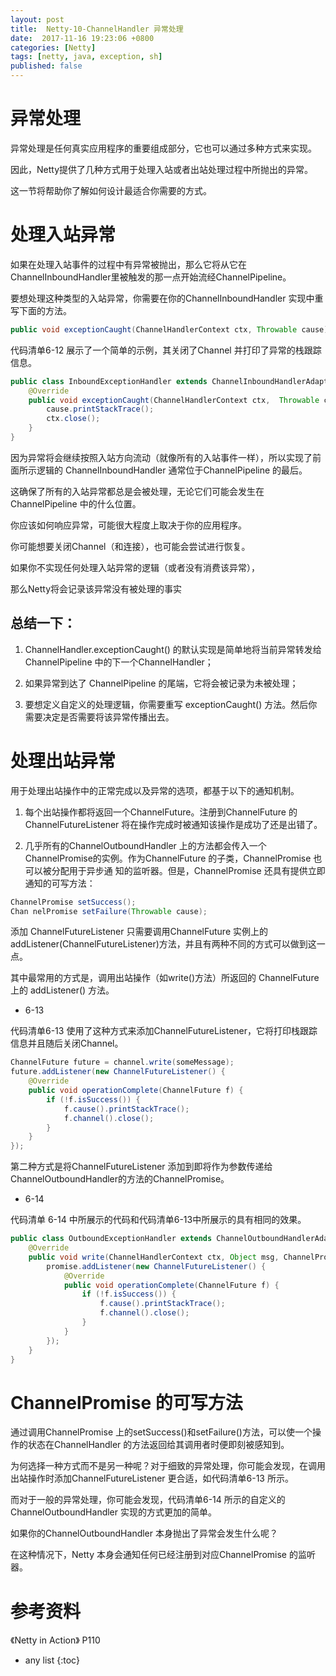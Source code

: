 ```yaml
---
layout: post
title:  Netty-10-ChannelHandler 异常处理
date:  2017-11-16 19:23:06 +0800
categories: [Netty]
tags: [netty, java, exception, sh]
published: false
---
```


# 异常处理

异常处理是任何真实应用程序的重要组成部分，它也可以通过多种方式来实现。

因此，Netty提供了几种方式用于处理入站或者出站处理过程中所抛出的异常。

这一节将帮助你了解如何设计最适合你需要的方式。

# 处理入站异常

如果在处理入站事件的过程中有异常被抛出，那么它将从它在ChannelInboundHandler里被触发的那一点开始流经ChannelPipeline。

要想处理这种类型的入站异常，你需要在你的ChannelInboundHandler 实现中重写下面的方法。

```java
public void exceptionCaught(ChannelHandlerContext ctx, Throwable cause) throws Exception
```

代码清单6-12 展示了一个简单的示例，其关闭了Channel 并打印了异常的栈跟踪信息。

```java
public class InboundExceptionHandler extends ChannelInboundHandlerAdapter {
    @Override
    public void exceptionCaught(ChannelHandlerContext ctx,  Throwable cause) {
        cause.printStackTrace();
        ctx.close();
    }
}
```

因为异常将会继续按照入站方向流动（就像所有的入站事件一样），所以实现了前面所示逻辑的 ChannelInboundHandler 通常位于ChannelPipeline 的最后。

这确保了所有的入站异常都总是会被处理，无论它们可能会发生在 ChannelPipeline 中的什么位置。

你应该如何响应异常，可能很大程度上取决于你的应用程序。

你可能想要关闭Channel（和连接），也可能会尝试进行恢复。

如果你不实现任何处理入站异常的逻辑（或者没有消费该异常），

那么Netty将会记录该异常没有被处理的事实


## 总结一下：

1. ChannelHandler.exceptionCaught() 的默认实现是简单地将当前异常转发给 ChannelPipeline 中的下一个ChannelHandler；

2. 如果异常到达了 ChannelPipeline 的尾端，它将会被记录为未被处理；

3. 要想定义自定义的处理逻辑，你需要重写 exceptionCaught() 方法。然后你需要决定是否需要将该异常传播出去。

# 处理出站异常

用于处理出站操作中的正常完成以及异常的选项，都基于以下的通知机制。

1. 每个出站操作都将返回一个ChannelFuture。注册到ChannelFuture 的ChannelFutureListener 将在操作完成时被通知该操作是成功了还是出错了。

2. 几乎所有的ChannelOutboundHandler 上的方法都会传入一个ChannelPromise的实例。作为ChannelFuture 的子类，ChannelPromise 也可以被分配用于异步通
知的监听器。但是，ChannelPromise 还具有提供立即通知的可写方法：

```java
ChannelPromise setSuccess();
Chan nelPromise setFailure(Throwable cause);
```

添加 ChannelFutureListener 只需要调用ChannelFuture 实例上的addListener(ChannelFutureListener)方法，并且有两种不同的方式可以做到这一点。

其中最常用的方式是，调用出站操作（如write()方法）所返回的 ChannelFuture 上的 addListener() 方法。

- 6-13

代码清单6-13 使用了这种方式来添加ChannelFutureListener，它将打印栈跟踪信息并且随后关闭Channel。

```java
ChannelFuture future = channel.write(someMessage);
future.addListener(new ChannelFutureListener() {
    @Override
    public void operationComplete(ChannelFuture f) {
        if (!f.isSuccess()) {
            f.cause().printStackTrace();
            f.channel().close();
        }
    }
});
```

第二种方式是将ChannelFutureListener 添加到即将作为参数传递给ChannelOutboundHandler的方法的ChannelPromise。


- 6-14

代码清单 6-14 中所展示的代码和代码清单6-13中所展示的具有相同的效果。

```java
public class OutboundExceptionHandler extends ChannelOutboundHandlerAdapter {
    @Override
    public void write(ChannelHandlerContext ctx, Object msg, ChannelPromise promise) {
        promise.addListener(new ChannelFutureListener() {
            @Override
            public void operationComplete(ChannelFuture f) {
                if (!f.isSuccess()) {
                    f.cause().printStackTrace();
                    f.channel().close();
                }   
            }
        });
    }
}
```

# ChannelPromise 的可写方法

通过调用ChannelPromise 上的setSuccess()和setFailure()方法，可以使一个操作的状态在ChannelHandler 的方法返回给其调用者时便即刻被感知到。

为何选择一种方式而不是另一种呢？对于细致的异常处理，你可能会发现，在调用出站操作时添加ChannelFutureListener 更合适，如代码清单6-13 所示。

而对于一般的异常处理，你可能会发现，代码清单6-14 所示的自定义的ChannelOutboundHandler 实现的方式更加的简单。

如果你的ChannelOutboundHandler 本身抛出了异常会发生什么呢？

在这种情况下，Netty 本身会通知任何已经注册到对应ChannelPromise 的监听器。

# 参考资料

《Netty in Action》 P110

* any list
{:toc}